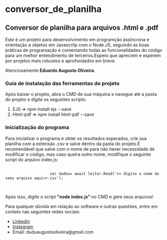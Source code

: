 # conversor_de_planilha
  <div class="container">
        <div class="header">
            <h2>Conversor de planilha para arquivos .html e .pdf</h2>
            <p>Este é um projeto para desenvolvimento em programção assíncrona e orientação a objetos em Javascritp com
                o Node.JS, seguindo as boas práticas de programação e comentando todas as funcionalidades do código para
                um melhor
                entendimento de terceiros.Espero que apreciem e esperem por projetos mais robustos e aprofundados em
                breve.
                <p>Atenciosamente <strong> Eduardo Augusto Oliveira</strong>.</p>
            </p>
        </div>
        <div class="body">
            <h3>Guia de instalação das ferramentas do projeto</h3>
            <p>Após baixar o projeto, abra o CMD de sua máquina e navegue até a pasta do projeto e digite os seguintes
                scripts:</p>
            <ol>
                <li>EJS => npm install ejs --save</li>
                <li>Html-pdf => npm install html-pdf --save</li>
            </ol>
            <h3>Inicialização do programa</h3>
            <p>Para inicializar o programa e obter os resultados esperados, crie sua planilha com a extensão .csv e salve dentro da pasta do projeto.É recomendável que salve com             o nome de <strong"planilha"</strong> para não haver necessidade de modificar o código, mas caso queira outro nome, modifique o seguinte script do arquivo index.js:</p>
            <pre>
                <code>
                    var dados= await leitor.Read('>> digite o nome do seeu arquivo aqui<<.csv');
                </code>
            </pre>
            <p>Após isso, digite o script<strong> "node index.js" </strong> no CMD e gere seus arquivos!</p>
            <p>Para qualquer dúvida em relação ao software e outras questões, entre em contato nas seguintes redes sociais:</p>
            <ul>
                <li><a href="https://www.linkedin.com/in/eduardo-augusto-07/">Linkedin</a></li>
                <li><a href="https://www.instagram.com/eduu_augusto/">Instagram</a></li>
                <li>Email: duduaugustooliveira@gmail.com</li>
            </ul>
        </div>

